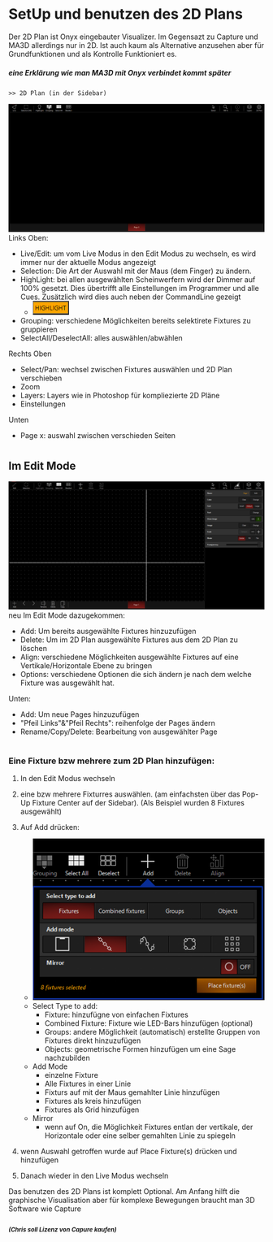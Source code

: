 # SetUp und benutzen des 2D Plans

Der 2D Plan ist Onyx eingebauter Visualizer. Im Gegensazt zu Capture und MA3D allerdings nur in 2D. Ist auch kaum als Alternative anzusehen aber für Grundfunktionen und als Kontrolle Funktioniert es. 
##### eine Erklärung wie man MA3D mit Onyx verbindet kommt später

    >> 2D Plan (in der Sidebar)

![2D](Pics/7_2D1.PNG)
Links Oben:
* Live/Edit: um vom Live Modus in den Edit Modus zu wechseln, es wird immer nur der aktuelle Modus angezeigt
* Selection: Die Art der Auswahl mit der Maus (dem Finger) zu ändern.
* HighLight: bei allen ausgewählten Scheinwerfern wird der Dimmer auf 100% gesetzt. Dies übertrifft alle Einstellungen im Programmer und alle Cues. Zusätzlich wird dies auch neben der CommandLine gezeigt 
  * ![High](Pics/Highlight.PNG)
* Grouping: verschiedene Möglichkeiten bereits selektirete Fixtures zu gruppieren
* SelectAll/DeselectAll: alles auswählen/abwählen

Rechts Oben
* Select/Pan: wechsel zwischen Fixtures auswählen und 2D Plan verschieben
* Zoom
* Layers: Layers wie in Photoshop für kompliezierte 2D Pläne
* Einstellungen

Unten
* Page x: auswahl zwischen verschieden Seiten

#
## Im Edit Mode

![Edit](Pics/7_2DEdit.PNG)
neu Im Edit Mode dazugekommen:
* Add: Um bereits ausgewählte Fixtures hinzuzufügen
* Delete: Um im 2D Plan ausgewählte Fixtures aus dem 2D Plan zu löschen
* Align: verschiedene Möglichkeiten ausgewählte Fixtures auf eine Vertikale/Horizontale Ebene zu bringen
* Options: verschiedene Optionen die sich ändern je nach dem welche Fixture was ausgewählt hat. 

Unten:
* Add: Um neue Pages hinzuzufügen
* "Pfeil Links"&"Pfeil Rechts": reihenfolge der Pages ändern
* Rename/Copy/Delete: Bearbeitung von ausgewählter Page
#
### Eine Fixture bzw mehrere zum 2D Plan hinzufügen:
1. In den Edit Modus wechseln

2. eine bzw mehrere Fixturres auswählen. (am einfachsten über das Pop-Up Fixture Center auf der Sidebar). (Als Beispiel wurden 8 Fixtures ausgewählt)
3. Auf Add drücken: 
   * ![add](Pics/7_2DAdd.PNG)
   * Select Type to add:
     * Fixture: hinzufügne von einfachen Fixtures
     * Combined Fixture: Fixture wie LED-Bars hinzufügen (optional)
     * Groups: andere Möglichkeit (automatisch) erstellte Gruppen von Fixtures direkt hinzuzufügen
     * Objects: geometrische Formen hinzufügen um eine Sage nachzubilden
    * Add Mode
      * einzelne Fixture
      * Alle Fixtures in einer Linie
      * Fixturs auf mit der Maus gemahlter Linie hinzufügen
      * Fixtures als kreis hinzufügen
      * Fixtures als Grid hinzufügen
    * Mirror 
      * wenn auf On, die Möglichkeit Fixtures entlan der vertikale, der Horizontale oder eine selber gemahlten Linie zu spiegeln
1. wenn Auswahl getroffen wurde auf Place Fixture(s) drücken und hinzufügen
2. Danach wieder in den Live Modus wechseln 

Das benutzen des 2D Plans ist komplett Optional. Am Anfang hilft die graphische Visualisation aber für komplexe Bewegungen braucht man 3D Software wie Capture 
 ##### <sub>(Chris soll Lizenz von Capure kaufen)</sub>